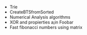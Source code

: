 * Trie
* CreateBTSfromSorted
* Numerical Analysis algorithms
* XOR and propierties a¡in Foobar
* Fast fibonacci numbers using matrix